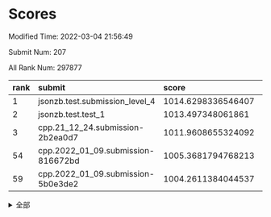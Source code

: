 # Scores

Modified Time: 2022-03-04 21:56:49

Submit Num: 207

All Rank Num: 297877

| rank |               submit               |       score        |       sigma        | pk_num |
| :--- | :--------------------------------- | :----------------- | :----------------- | :----- |
| 1    | jsonzb.test.submission_level_4     | 1014.6298336546407 | 0.8428317621442913 | 5757   |
| 2    | jsonzb.test.test_1                 | 1013.497348061861  | 0.8077831692889098 | 5755   |
| 3    | cpp.21_12_24.submission-2b2ea0d7   | 1011.9608655324092 | 0.8019056953523431 | 5757   |
| 54   | cpp.2022_01_09.submission-816672bd | 1005.3681794768213 | 0.7191992056408666 | 5751   |
| 59   | cpp.2022_01_09.submission-5b0e3de2 | 1004.2611384044537 | 0.7219071605470105 | 5758   |


<details>
<summary>全部</summary>

| rank |                 submit                 |       score        |       sigma        | pk_num |
| :--- | :------------------------------------- | :----------------- | :----------------- | :----- |
| 1    | jsonzb.test.submission_level_4         | 1014.6298336546407 | 0.8428317621442913 | 5757   |
| 2    | jsonzb.test.test_1                     | 1013.497348061861  | 0.8077831692889098 | 5755   |
| 3    | cpp.21_12_24.submission-2b2ea0d7       | 1011.9608655324092 | 0.8019056953523431 | 5757   |
| 4    | gobigger.level_3.submission_level_3_35 | 1011.5425897697678 | 0.7754414953387266 | 5754   |
| 5    | gobigger.level_3.submission_level_3_44 | 1011.2857268604374 | 0.759889871404506  | 5753   |
| 6    | gobigger.level_3.submission_level_3_34 | 1011.2024258360061 | 0.7679638978503982 | 5761   |
| 7    | gobigger.level_3.submission_level_3_28 | 1011.0877594150917 | 0.7534962290454807 | 5759   |
| 8    | gobigger.level_3.submission_level_3_0  | 1010.9903240582013 | 0.7812225890974541 | 5750   |
| 9    | gobigger.level_3.submission_level_3_1  | 1010.9023065158163 | 0.787988499382241  | 5759   |
| 10   | gobigger.level_3.submission_level_3_24 | 1010.8662414317638 | 0.7772793495156219 | 5756   |
| 11   | gobigger.level_3.submission_level_3_26 | 1010.8580452286122 | 0.7552273499110803 | 5757   |
| 12   | gobigger.level_3.submission_level_3_32 | 1010.815137826419  | 0.779721546246052  | 5757   |
| 13   | gobigger.level_3.submission_level_3_10 | 1010.6831345995779 | 0.7728738402612719 | 5754   |
| 14   | gobigger.level_3.submission_level_3_3  | 1010.6241487927915 | 0.7437950282767022 | 5751   |
| 15   | gobigger.level_3.submission_level_3_29 | 1010.601294626735  | 0.7621695149182157 | 5754   |
| 16   | gobigger.level_3.submission_level_3_2  | 1010.5664417547403 | 0.7736022386534017 | 5753   |
| 17   | gobigger.level_3.submission_level_3_38 | 1010.5570708965903 | 0.760922311001001  | 5754   |
| 18   | gobigger.level_3.submission_level_3_6  | 1010.4793080699955 | 0.7575034740096266 | 5756   |
| 19   | gobigger.level_3.submission_level_3_8  | 1010.4075720866012 | 0.7659384674789028 | 5759   |
| 20   | gobigger.level_3.submission_level_3_21 | 1010.325744361936  | 0.7455557204252448 | 5753   |
| 21   | gobigger.level_3.submission_level_3_4  | 1010.3255460140117 | 0.7677226080570394 | 5754   |
| 22   | gobigger.level_3.submission_level_3_13 | 1010.1585135738926 | 0.7653317764133055 | 5757   |
| 23   | gobigger.level_3.submission_level_3_45 | 1010.1327443767848 | 0.7460502282863823 | 5757   |
| 24   | gobigger.level_3.submission_level_3_36 | 1010.0949087221313 | 0.7598106722917564 | 5760   |
| 25   | gobigger.level_3.submission_level_3_37 | 1010.066918348788  | 0.7446713339072225 | 5753   |
| 26   | gobigger.level_3.submission_level_3_31 | 1010.066125321922  | 0.7813295677279828 | 5759   |
| 27   | gobigger.level_3.submission_level_3_27 | 1010.039108966274  | 0.7327272609412925 | 5755   |
| 28   | gobigger.level_3.submission_level_3_15 | 1010.0037375929061 | 0.7659461123669288 | 5758   |
| 29   | gobigger.level_3.submission_level_3_46 | 1009.9796887038572 | 0.7645585147853557 | 5748   |
| 30   | gobigger.level_3.submission_level_3_11 | 1009.9706893771729 | 0.773209324752992  | 5756   |
| 31   | gobigger.level_3.submission_level_3_7  | 1009.8777131184886 | 0.7449737238960936 | 5750   |
| 32   | gobigger.level_3.submission_level_3_14 | 1009.8167222582426 | 0.7626883103458789 | 5756   |
| 33   | gobigger.level_3.submission_level_3_25 | 1009.7538606994859 | 0.7483743923466855 | 5757   |
| 34   | gobigger.level_3.submission_level_3_42 | 1009.6464895121951 | 0.7631065282329094 | 5756   |
| 35   | gobigger.level_3.submission_level_3_49 | 1009.4846593430349 | 0.7530646085109608 | 5761   |
| 36   | gobigger.level_3.submission_level_3_12 | 1009.4526891549002 | 0.7473405103402673 | 5763   |
| 37   | gobigger.level_3.submission_level_3_16 | 1009.4320359263687 | 0.7454147823426728 | 5756   |
| 38   | gobigger.level_3.submission_level_3_30 | 1009.2999074186223 | 0.785033711667626  | 5756   |
| 39   | gobigger.level_3.submission_level_3_47 | 1009.2052800924304 | 0.7553028834995041 | 5757   |
| 40   | gobigger.level_3.submission_level_3_22 | 1009.1932751073805 | 0.7593093049017999 | 5761   |
| 41   | gobigger.level_3.submission_level_3_43 | 1009.1842544540995 | 0.744471098899321  | 5757   |
| 42   | gobigger.level_3.submission_level_3_39 | 1009.133180340766  | 0.7659130724714466 | 5754   |
| 43   | gobigger.level_3.submission_level_3_33 | 1009.0867720903643 | 0.763355154235609  | 5758   |
| 44   | gobigger.level_3.submission_level_3_9  | 1008.9540074937981 | 0.7687319804279102 | 5750   |
| 45   | gobigger.level_3.submission_level_3_20 | 1008.9107819729894 | 0.7325281688667874 | 5758   |
| 46   | gobigger.level_3.submission_level_3_40 | 1008.8843856521008 | 0.7400286397955916 | 5753   |
| 47   | gobigger.level_3.submission_level_3_41 | 1008.7509036027564 | 0.736222279458482  | 5755   |
| 48   | gobigger.level_3.submission_level_3_19 | 1008.597480050071  | 0.7525873076147137 | 5759   |
| 49   | gobigger.level_3.submission_level_3_23 | 1008.4292843919872 | 0.7359970355909089 | 5758   |
| 50   | gobigger.level_3.submission_level_3_18 | 1008.3819798018691 | 0.7263456108954484 | 5760   |
| 51   | gobigger.level_3.submission_level_3_5  | 1008.2875726035145 | 0.7355969193652224 | 5760   |
| 52   | gobigger.level_3.submission_level_3_17 | 1008.2646843105325 | 0.7460273403796318 | 5752   |
| 53   | gobigger.level_3.submission_level_3_48 | 1008.2382876673063 | 0.7348494274397699 | 5762   |
| 54   | cpp.2022_01_09.submission-816672bd     | 1005.3681794768213 | 0.7191992056408666 | 5751   |
| 55   | gobigger.level_1.submission_level_1_10 | 1004.9027061099392 | 0.7192602208602848 | 5756   |
| 56   | gobigger.level_1.submission_level_1_8  | 1004.8925591698872 | 0.7215499152153305 | 5758   |
| 57   | gobigger.level_1.submission_level_1_15 | 1004.3599211306092 | 0.7149649275712872 | 5758   |
| 58   | gobigger.level_1.submission_level_1_47 | 1004.3534711913464 | 0.733468759265771  | 5759   |
| 59   | cpp.2022_01_09.submission-5b0e3de2     | 1004.2611384044537 | 0.7219071605470105 | 5758   |
| 60   | gobigger.level_1.submission_level_1_27 | 1004.2309550145102 | 0.7141039559944152 | 5754   |
| 61   | gobigger.level_1.submission_level_1_12 | 1004.20231406651   | 0.7232266924889795 | 5753   |
| 62   | gobigger.level_1.submission_level_1_39 | 1004.1614666229978 | 0.7133590233955435 | 5758   |
| 63   | gobigger.level_1.submission_level_1_18 | 1004.1474881290623 | 0.7299700453472462 | 5760   |
| 64   | gobigger.level_1.submission_level_1_49 | 1004.0491920629132 | 0.7370427473194143 | 5757   |
| 65   | gobigger.level_1.submission_level_1_0  | 1003.9941601706429 | 0.7227289641612732 | 5752   |
| 66   | gobigger.level_1.submission_level_1_42 | 1003.9920487708172 | 0.7112685949506071 | 5761   |
| 67   | gobigger.level_1.submission_level_1_44 | 1003.956033715815  | 0.7197351662448627 | 5756   |
| 68   | gobigger.level_1.submission_level_1_46 | 1003.9367299593747 | 0.7125116023604777 | 5759   |
| 69   | gobigger.level_1.submission_level_1_34 | 1003.9317516354585 | 0.7194540461638347 | 5759   |
| 70   | gobigger.level_1.submission_level_1_9  | 1003.9150375017981 | 0.7362719614175933 | 5755   |
| 71   | gobigger.level_1.submission_level_1_5  | 1003.899788117993  | 0.7101042702612086 | 5755   |
| 72   | gobigger.level_1.submission_level_1_21 | 1003.8738417841674 | 0.7123491227825706 | 5756   |
| 73   | gobigger.level_1.submission_level_1_40 | 1003.8075967959976 | 0.7160923276914295 | 5761   |
| 74   | gobigger.level_1.submission_level_1_1  | 1003.8052852086691 | 0.7304389885861303 | 5758   |
| 75   | gobigger.level_1.submission_level_1_4  | 1003.7999296838018 | 0.7124911376522765 | 5754   |
| 76   | gobigger.level_1.submission_level_1_35 | 1003.7657547699929 | 0.7222062382571377 | 5756   |
| 77   | gobigger.level_1.submission_level_1_22 | 1003.7078923341206 | 0.7160998190940906 | 5753   |
| 78   | gobigger.level_1.submission_level_1_14 | 1003.7045123021709 | 0.7364489040088271 | 5755   |
| 79   | gobigger.level_1.submission_level_1_37 | 1003.6444897454186 | 0.7142452376487624 | 5755   |
| 80   | gobigger.level_1.submission_level_1_38 | 1003.640876606204  | 0.7185562073840109 | 5755   |
| 81   | gobigger.level_1.submission_level_1_48 | 1003.5953996453302 | 0.720036226253476  | 5760   |
| 82   | gobigger.level_1.submission_level_1_28 | 1003.5227404398998 | 0.7078262933310353 | 5757   |
| 83   | gobigger.level_1.submission_level_1_43 | 1003.5055023487799 | 0.7172235875907951 | 5752   |
| 84   | gobigger.level_1.submission_level_1_33 | 1003.4474776604164 | 0.7214201250486697 | 5754   |
| 85   | gobigger.level_1.submission_level_1_16 | 1003.3660753834163 | 0.7170930101957262 | 5756   |
| 86   | gobigger.level_1.submission_level_1_6  | 1003.2514916499103 | 0.7108522179443809 | 5753   |
| 87   | gobigger.level_1.submission_level_1_3  | 1003.2159284880279 | 0.7137447177647992 | 5754   |
| 88   | gobigger.level_1.submission_level_1_13 | 1003.157967438029  | 0.7171295046523743 | 5756   |
| 89   | gobigger.level_1.submission_level_1_20 | 1003.0810966174676 | 0.7167377616924471 | 5758   |
| 90   | gobigger.level_1.submission_level_1_2  | 1003.0759630508525 | 0.7095177016101185 | 5756   |
| 91   | gobigger.level_1.submission_level_1_32 | 1003.0539760052939 | 0.7124385441293296 | 5757   |
| 92   | gobigger.level_1.submission_level_1_24 | 1002.9404813840482 | 0.7214645217152199 | 5754   |
| 93   | gobigger.level_1.submission_level_1_36 | 1002.8456647451264 | 0.713654510587996  | 5757   |
| 94   | gobigger.level_1.submission_level_1_11 | 1002.8190716017053 | 0.7112076392191307 | 5757   |
| 95   | gobigger.level_1.submission_level_1_25 | 1002.8157579783208 | 0.7186221293065927 | 5758   |
| 96   | gobigger.level_1.submission_level_1_7  | 1002.7619058145973 | 0.7119711045184919 | 5759   |
| 97   | gobigger.level_1.submission_level_1_29 | 1002.5853029280829 | 0.7075095718189772 | 5754   |
| 98   | gobigger.level_1.submission_level_1_45 | 1002.4141076963434 | 0.70982074760899   | 5755   |
| 99   | gobigger.level_1.submission_level_1_41 | 1002.3603943978426 | 0.7150441110450354 | 5757   |
| 100  | gobigger.level_1.submission_level_1_19 | 1002.3116113625209 | 0.7065794264372405 | 5758   |
| 101  | gobigger.level_1.submission_level_1_31 | 1002.25610878899   | 0.7124980465694719 | 5753   |
| 102  | gobigger.level_1.submission_level_1_23 | 1002.1621674314136 | 0.7124026097911553 | 5757   |
| 103  | gobigger.level_1.submission_level_1_30 | 1001.746955728918  | 0.710157014449458  | 5758   |
| 104  | gobigger.level_1.submission_level_1_17 | 1001.6353259754425 | 0.7115504196978523 | 5757   |
| 105  | gobigger.level_1.submission_level_1_26 | 1001.6164415680826 | 0.7077896867547865 | 5758   |
| 106  | gobigger.random.submission_random_19   | 997.6706067608164  | 0.7146848159631713 | 5752   |
| 107  | gobigger.random.submission_random_45   | 997.0696696817314  | 0.6941937496082284 | 5755   |
| 108  | gobigger.random.submission_random_5    | 997.0094336363153  | 0.7118994644794977 | 5753   |
| 109  | gobigger.random.submission_random_16   | 996.9802018847024  | 0.702515767794941  | 5758   |
| 110  | gobigger.random.submission_random_29   | 996.9146259139492  | 0.7131526217823518 | 5757   |
| 111  | gobigger.random.submission_random_28   | 996.7820111815485  | 0.6985779185574141 | 5753   |
| 112  | gobigger.random.submission_random_48   | 996.5678088422052  | 0.70968142175472   | 5760   |
| 113  | gobigger.random.submission_random_14   | 996.4761928839163  | 0.7067981763850089 | 5756   |
| 114  | gobigger.random.submission_random_2    | 996.4104656916601  | 0.7143567339270246 | 5755   |
| 115  | gobigger.random.submission_random_1    | 996.3826193646038  | 0.705315250894439  | 5756   |
| 116  | gobigger.random.submission_random_42   | 996.3336105442676  | 0.7103842384586492 | 5757   |
| 117  | gobigger.random.submission_random_37   | 996.3115430560221  | 0.7011625728582405 | 5756   |
| 118  | gobigger.random.submission_random_44   | 996.2636239810457  | 0.7178762167280415 | 5760   |
| 119  | gobigger.random.submission_random_9    | 996.2261297457445  | 0.71108929413246   | 5758   |
| 120  | gobigger.random.submission_random_41   | 996.114877807241   | 0.7104644496236933 | 5756   |
| 121  | gobigger.random.submission_random_27   | 996.1114780501287  | 0.7051726348542735 | 5752   |
| 122  | gobigger.random.submission_random_3    | 996.0855305440539  | 0.7062878924315545 | 5757   |
| 123  | gobigger.random.submission_random_17   | 996.0259395448327  | 0.7179589275254356 | 5754   |
| 124  | gobigger.random.submission_random_6    | 996.00907870427    | 0.7041449283762369 | 5760   |
| 125  | gobigger.random.submission_random_30   | 995.9969536257547  | 0.7075388156966971 | 5758   |
| 126  | gobigger.random.submission_random_12   | 995.9700015703361  | 0.7227909982674723 | 5755   |
| 127  | gobigger.random.submission_random_15   | 995.9616252836202  | 0.7116538095439819 | 5759   |
| 128  | gobigger.random.submission_random_11   | 995.9597925900797  | 0.7102052737436594 | 5759   |
| 129  | gobigger.random.submission_random_33   | 995.9332379573246  | 0.6997144120110903 | 5761   |
| 130  | gobigger.random.submission_random_35   | 995.9264916467723  | 0.7107936878379435 | 5755   |
| 131  | gobigger.random.submission_random_23   | 995.9240983440006  | 0.706632758863313  | 5753   |
| 132  | gobigger.random.submission_random_8    | 995.9211531429735  | 0.7084993679773295 | 5753   |
| 133  | gobigger.random.submission_random_31   | 995.8993621679789  | 0.7108647773470529 | 5752   |
| 134  | gobigger.random.submission_random_32   | 995.8875721561219  | 0.7119652594671135 | 5756   |
| 135  | gobigger.random.submission_random_24   | 995.8677129465935  | 0.7006333577141504 | 5752   |
| 136  | gobigger.random.submission_random_0    | 995.8665441094739  | 0.7243840777360834 | 5759   |
| 137  | gobigger.random.submission_random_7    | 995.8055268987304  | 0.7112847771252745 | 5753   |
| 138  | gobigger.random.submission_random_21   | 995.803632806626   | 0.7111602657884487 | 5756   |
| 139  | gobigger.random.submission_random_38   | 995.699888740007   | 0.7127738734724277 | 5757   |
| 140  | gobigger.random.submission_random_46   | 995.658018607098   | 0.7101954602215467 | 5759   |
| 141  | gobigger.random.submission_random_47   | 995.6380864227868  | 0.7148311827273445 | 5760   |
| 142  | gobigger.random.submission_random_13   | 995.5932671732672  | 0.7205472821461565 | 5755   |
| 143  | gobigger.random.submission_random_26   | 995.55110614261    | 0.7060523991991361 | 5754   |
| 144  | gobigger.random.submission_random_18   | 995.5372689474598  | 0.7127770271267574 | 5751   |
| 145  | gobigger.random.submission_random_22   | 995.53208523225    | 0.7148718106610363 | 5759   |
| 146  | gobigger.random.submission_random_43   | 995.3132682190869  | 0.7174935365615303 | 5755   |
| 147  | gobigger.random.submission_random_36   | 995.308909913455   | 0.7096552793602885 | 5758   |
| 148  | gobigger.random.submission_random_34   | 995.2950901596504  | 0.7231154357536421 | 5755   |
| 149  | gobigger.random.submission_random_10   | 995.2614635417821  | 0.72352720322417   | 5761   |
| 150  | gobigger.random.submission_random_25   | 995.2314043022936  | 0.7209541605002293 | 5764   |
| 151  | gobigger.random.submission_random_20   | 995.2039068470937  | 0.7154257999099528 | 5758   |
| 152  | gobigger.random.submission_random_39   | 995.1958858254438  | 0.7094464370213612 | 5754   |
| 153  | gobigger.random.submission_random_4    | 994.9986947477286  | 0.7131577242257663 | 5759   |
| 154  | gobigger.random.submission_random_49   | 994.8410807337311  | 0.725845740677608  | 5753   |
| 155  | gobigger.level_2.submission_level_2_23 | 994.3857604370272  | 0.7040982855654864 | 5754   |
| 156  | gobigger.random.submission_random_40   | 994.2335003845603  | 0.7187231508382869 | 5757   |
| 157  | gobigger.level_2.submission_level_2_39 | 994.1596809393923  | 0.7181757084790458 | 5760   |
| 158  | gobigger.level_2.submission_level_2_38 | 993.8896260536974  | 0.748457222201063  | 5752   |
| 159  | gobigger.level_2.submission_level_2_19 | 993.7826817724655  | 0.7356802080598498 | 5754   |
| 160  | gobigger.level_2.submission_level_2_28 | 993.6325316351529  | 0.7390675166143235 | 5753   |
| 161  | gobigger.level_2.submission_level_2_48 | 993.2808082042172  | 0.7447103307490097 | 5755   |
| 162  | gobigger.level_2.submission_level_2_17 | 993.1255659808156  | 0.753853999000214  | 5758   |
| 163  | gobigger.level_2.submission_level_2_11 | 993.0952896565401  | 0.7366491386690294 | 5751   |
| 164  | gobigger.level_2.submission_level_2_40 | 993.0477564059263  | 0.7414203501779167 | 5759   |
| 165  | gobigger.level_2.submission_level_2_1  | 992.9547836574333  | 0.7340543840043189 | 5760   |
| 166  | gobigger.level_2.submission_level_2_21 | 992.8777453057008  | 0.7545232041774391 | 5756   |
| 167  | gobigger.level_2.submission_level_2_24 | 992.8428176794807  | 0.7369870434859991 | 5750   |
| 168  | gobigger.level_2.submission_level_2_27 | 992.7984632913126  | 0.7396347802206581 | 5749   |
| 169  | gobigger.level_2.submission_level_2_6  | 992.7929973619061  | 0.7385981085358084 | 5752   |
| 170  | gobigger.level_2.submission_level_2_44 | 992.7304780224409  | 0.7412317279110987 | 5756   |
| 171  | gobigger.level_2.submission_level_2_22 | 992.6945879670101  | 0.7320963388991953 | 5759   |
| 172  | gobigger.level_2.submission_level_2_14 | 992.6666553657207  | 0.724560886316338  | 5758   |
| 173  | gobigger.level_2.submission_level_2_43 | 992.480156218017   | 0.7470197665403185 | 5751   |
| 174  | gobigger.level_2.submission_level_2_9  | 992.4185550330124  | 0.7391834504005457 | 5757   |
| 175  | gobigger.level_2.submission_level_2_18 | 992.3824284067036  | 0.7243230742932905 | 5756   |
| 176  | gobigger.level_2.submission_level_2_29 | 992.355045029351   | 0.737561665390555  | 5761   |
| 177  | gobigger.level_2.submission_level_2_33 | 992.2881372517786  | 0.7486206085548658 | 5752   |
| 178  | gobigger.level_2.submission_level_2_36 | 992.2693178451975  | 0.7480862648493279 | 5755   |
| 179  | gobigger.level_2.submission_level_2_30 | 992.2086484019591  | 0.7330287121242806 | 5754   |
| 180  | gobigger.level_2.submission_level_2_16 | 992.1730941342781  | 0.7594136492722556 | 5749   |
| 181  | gobigger.level_2.submission_level_2_20 | 992.1571042255454  | 0.7309448542327424 | 5755   |
| 182  | gobigger.level_2.submission_level_2_5  | 992.068655078495   | 0.7755359686601205 | 5760   |
| 183  | gobigger.level_2.submission_level_2_41 | 992.0359334468445  | 0.7436053185667342 | 5754   |
| 184  | gobigger.level_2.submission_level_2_3  | 991.967821863845   | 0.7738176342404746 | 5758   |
| 185  | gobigger.level_2.submission_level_2_45 | 991.9548777356974  | 0.7530719646347616 | 5758   |
| 186  | gobigger.level_2.submission_level_2_13 | 991.8642092499789  | 0.7609928315596766 | 5759   |
| 187  | gobigger.level_2.submission_level_2_31 | 991.604305156591   | 0.744034691550488  | 5753   |
| 188  | gobigger.level_2.submission_level_2_12 | 991.5447222725588  | 0.7393070119604056 | 5754   |
| 189  | gobigger.level_2.submission_level_2_8  | 991.5181730096363  | 0.7533690898667574 | 5758   |
| 190  | gobigger.level_2.submission_level_2_4  | 991.4803039955137  | 0.7347458738952501 | 5760   |
| 191  | gobigger.level_2.submission_level_2_49 | 991.4299568124252  | 0.7602865683148471 | 5752   |
| 192  | gobigger.level_2.submission_level_2_15 | 991.4128652781293  | 0.7585658192346355 | 5758   |
| 193  | gobigger.level_2.submission_level_2_32 | 991.3941171171234  | 0.7429745900879441 | 5758   |
| 194  | gobigger.level_2.submission_level_2_46 | 991.376373972874   | 0.7535595133090564 | 5753   |
| 195  | gobigger.level_2.submission_level_2_42 | 991.3497356182958  | 0.7564017442699568 | 5757   |
| 196  | gobigger.level_2.submission_level_2_37 | 991.1482486714154  | 0.7549312524452887 | 5758   |
| 197  | gobigger.level_2.submission_level_2_0  | 991.1418471317733  | 0.7599580890694055 | 5759   |
| 198  | gobigger.level_2.submission_level_2_25 | 991.0731446724554  | 0.7621371058689566 | 5755   |
| 199  | gobigger.level_2.submission_level_2_7  | 990.9544393358365  | 0.7584545688848087 | 5755   |
| 200  | gobigger.level_2.submission_level_2_34 | 990.8635993459982  | 0.7675906298449704 | 5754   |
| 201  | gobigger.level_2.submission_level_2_10 | 990.3938329784836  | 0.7714628863758651 | 5754   |
| 202  | gobigger.level_2.submission_level_2_2  | 990.3593753287552  | 0.760965444926237  | 5756   |
| 203  | gobigger.level_2.submission_level_2_35 | 990.0775569629683  | 0.7569535568972804 | 5760   |
| 204  | gobigger.level_2.submission_level_2_26 | 989.7873730542509  | 0.7844591072510824 | 5759   |
| 205  | gobigger.level_2.submission_level_2_47 | 989.1242454380861  | 0.7746173306241381 | 5762   |
| 206  | gobigger.none.submission_none_0        | 979.4803006617449  | 1.1468276526817676 | 5755   |
| 207  | gobigger.none.submission_none_1        | 975.6058792869351  | 1.4895845704407258 | 5749   |

</details>